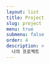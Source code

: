 ```yaml
---
layout: list
title: Project
slug: project
menu: true
submenu: false
order: 4
description: >
  나의 프로젝트
---
```

